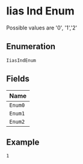 
# Iias Ind Enum

Possible values are '0', '1','2'

## Enumeration

`IiasIndEnum`

## Fields

| Name |
|  --- |
| `Enum0` |
| `Enum1` |
| `Enum2` |

## Example

```
1
```

